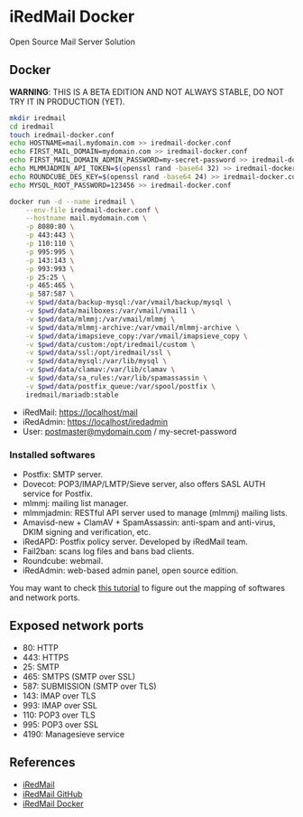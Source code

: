 # iRedMail Docker

Open Source Mail Server Solution

## Docker
__WARNING__: THIS IS A BETA EDITION AND NOT ALWAYS STABLE, DO NOT TRY IT IN PRODUCTION (YET).

```sh
mkdir iredmail
cd iredmail
touch iredmail-docker.conf
echo HOSTNAME=mail.mydomain.com >> iredmail-docker.conf
echo FIRST_MAIL_DOMAIN=mydomain.com >> iredmail-docker.conf
echo FIRST_MAIL_DOMAIN_ADMIN_PASSWORD=my-secret-password >> iredmail-docker.conf
echo MLMMJADMIN_API_TOKEN=$(openssl rand -base64 32) >> iredmail-docker.conf
echo ROUNDCUBE_DES_KEY=$(openssl rand -base64 24) >> iredmail-docker.conf
echo MYSQL_ROOT_PASSWORD=123456 >> iredmail-docker.conf
```
```sh
docker run -d --name iredmail \
    --env-file iredmail-docker.conf \
    --hostname mail.mydomain.com \
    -p 8080:80 \
    -p 443:443 \
    -p 110:110 \
    -p 995:995 \
    -p 143:143 \
    -p 993:993 \
    -p 25:25 \
    -p 465:465 \
    -p 587:587 \
    -v $pwd/data/backup-mysql:/var/vmail/backup/mysql \
    -v $pwd/data/mailboxes:/var/vmail/vmail1 \
    -v $pwd/data/mlmmj:/var/vmail/mlmmj \
    -v $pwd/data/mlmmj-archive:/var/vmail/mlmmj-archive \
    -v $pwd/data/imapsieve_copy:/var/vmail/imapsieve_copy \
    -v $pwd/data/custom:/opt/iredmail/custom \
    -v $pwd/data/ssl:/opt/iredmail/ssl \
    -v $pwd/data/mysql:/var/lib/mysql \
    -v $pwd/data/clamav:/var/lib/clamav \
    -v $pwd/data/sa_rules:/var/lib/spamassassin \
    -v $pwd/data/postfix_queue:/var/spool/postfix \
    iredmail/mariadb:stable
```
- iRedMail: [https://localhost/mail](http://localhost/mail)
- iRedAdmin: [https://localhost/iredadmin](http://localhost/iredadmin)
- User: postmaster@mydomain.com / my-secret-password

### Installed softwares
- Postfix: SMTP server.
- Dovecot: POP3/IMAP/LMTP/Sieve server, also offers SASL AUTH service for Postfix.
- mlmmj: mailing list manager.
- mlmmjadmin: RESTful API server used to manage (mlmmj) mailing lists.
- Amavisd-new + ClamAV + SpamAssassin: anti-spam and anti-virus, DKIM signing and verification, etc.
- iRedAPD: Postfix policy server. Developed by iRedMail team.
- Fail2ban: scans log files and bans bad clients.
- Roundcube: webmail.
- iRedAdmin: web-based admin panel, open source edition.

You may want to check [this tutorial](https://docs.iredmail.org/network.ports.html)
to figure out the mapping of softwares and network ports.

## Exposed network ports
- 80: HTTP
- 443: HTTPS
- 25: SMTP
- 465: SMTPS (SMTP over SSL)
- 587: SUBMISSION (SMTP over TLS)
- 143: IMAP over TLS
- 993: IMAP over SSL
- 110: POP3 over TLS
- 995: POP3 over SSL
- 4190: Managesieve service

## References
- [iRedMail](https://www.iredmail.org/)
- [iRedMail GitHub](https://github.com/iredmail/iRedMail)
- [iRedMail Docker](https://github.com/iredmail/dockerized)